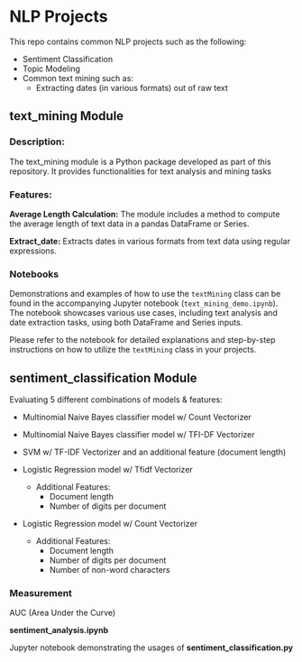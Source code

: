 # NLP Projects 

This repo contains common NLP projects such as the following:
* Sentiment Classification 
* Topic Modeling
* Common text mining such as: 
    - Extracting dates (in various formats) out of raw text

## text_mining Module 

### Description: ### 
The text_mining module is a Python package developed as part of this repository. It provides functionalities for text analysis and mining tasks

### Features: ### 
**Average Length Calculation:** The module includes a method to compute the average length of text data in a pandas DataFrame or Series.

**Extract_date:** Extracts dates in various formats from text data using regular expressions. 

### Notebooks 
Demonstrations and examples of how to use the `textMining` class can be found in the accompanying Jupyter notebook (`text_mining_demo.ipynb`). The notebook showcases various use cases, including text analysis and date extraction tasks, using both DataFrame and Series inputs. 

Please refer to the notebook for detailed explanations and step-by-step instructions on how to utilize the `textMining` class in your projects.




## sentiment_classification Module

Evaluating 5 different combinations of models & features: 
* Multinomial Naive Bayes classifier model w/ Count Vectorizer
* Multinomial Naive Bayes classifier model w/ TFI-DF Vectorizer 
* SVM w/ TF-IDF Vectorizer and an additional feature (document length)
* Logistic Regression model w/ Tfidf Vectorizer 
    * Additional Features:
        * Document length
        * Number of digits per document 

* Logistic Regression model w/ Count Vectorizer
    * Additional Features:
        * Document length
        * Number of digits per document
        * Number of non-word characters 

### Measurement
AUC (Area Under the Curve)


<b> sentiment_analysis.ipynb </b>

Jupyter notebook demonstrating the usages of <b> sentiment_classification.py </b>






